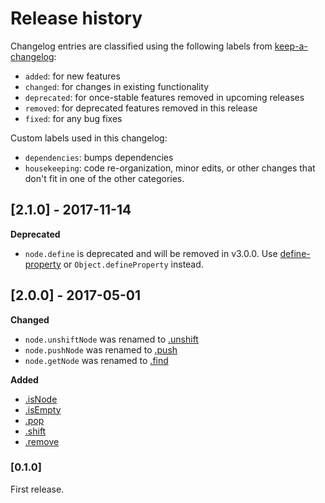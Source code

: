 # Release history

Changelog entries are classified using the following labels from [keep-a-changelog][]:

* `added`: for new features
* `changed`: for changes in existing functionality
* `deprecated`: for once-stable features removed in upcoming releases
* `removed`: for deprecated features removed in this release
* `fixed`: for any bug fixes

Custom labels used in this changelog:

* `dependencies`: bumps dependencies
* `housekeeping`: code re-organization, minor edits, or other changes that don't fit in one of the other categories.

## [2.1.0] - 2017-11-14

**Deprecated**

- `node.define` is deprecated and will be removed in v3.0.0. Use [define-property](https://github.com/jonschlinkert/define-property) or `Object.defineProperty` instead.

## [2.0.0] - 2017-05-01

**Changed**

- `node.unshiftNode` was renamed to [.unshift](readme.md#unshift)
- `node.pushNode` was renamed to [.push](readme.md#push)
- `node.getNode` was renamed to [.find](readme.md#find)

**Added**

- [.isNode](readme.md#isNode)
- [.isEmpty](readme.md#isEmpty)
- [.pop](readme.md#pop)
- [.shift](readme.md#shift)
- [.remove](readme.md#remove)

### [0.1.0]

First release.

[keep-a-changelog]: https://github.com/olivierlacan/keep-a-changelog
